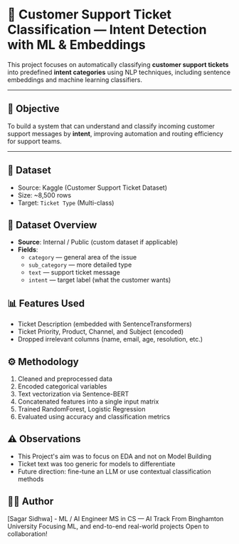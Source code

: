 # 🎫 Customer Support Ticket Classification — Intent Detection with ML & Embeddings

This project focuses on automatically classifying **customer support tickets** into predefined **intent categories** using NLP techniques, including sentence embeddings and machine learning classifiers.

---

## 🧠 Objective

To build a system that can understand and classify incoming customer support messages by **intent**, improving automation and routing efficiency for support teams.

---

## 📁 Dataset
- Source: Kaggle (Customer Support Ticket Dataset)
- Size: ~8,500 rows
- Target: `Ticket Type` (Multi-class)


## 📁 Dataset Overview

- **Source**: Internal / Public (custom dataset if applicable)
- **Fields**:
  - `category` — general area of the issue
  - `sub_category` — more detailed type
  - `text` — support ticket message
  - `intent` — target label (what the customer wants)


## 📊 Features Used
- Ticket Description (embedded with SentenceTransformers)
- Ticket Priority, Product, Channel, and Subject (encoded)
- Dropped irrelevant columns (name, email, age, resolution, etc.)

## ⚙️ Methodology
1. Cleaned and preprocessed data
2. Encoded categorical variables
3. Text vectorization via Sentence-BERT
4. Concatenated features into a single input matrix
5. Trained RandomForest, Logistic Regression
6. Evaluated using accuracy and classification metrics

## ⚠️ Observations
- This Project's aim was to focus on EDA and not on Model Building
- Ticket text was too generic for models to differentiate
- Future direction: fine-tune an LLM or use contextual classification methods

## 👨‍💻 Author

[Sagar Sidhwa] - 
ML / AI Engineer
MS in CS — AI Track  From Binghamton University 
Focusing ML, and end-to-end real-world projects 
Open to collaboration!
